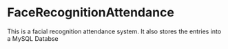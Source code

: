 # FaceRecognitionAttendance
This is a facial recognition attendance system.
It also stores the entries into a MySQL Databse
